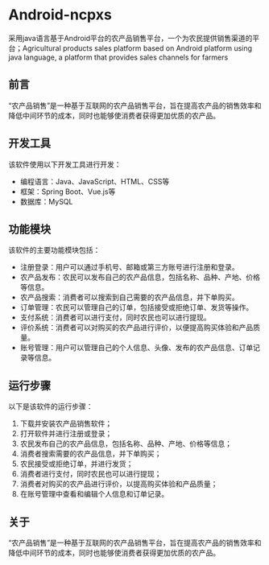 # Android-ncpxs
采用java语言基于Android平台的农产品销售平台，一个为农民提供销售渠道的平台；Agricultural products sales platform based on Android platform using java language, a platform that provides sales channels for farmers

## 前言

“农产品销售”是一种基于互联网的农产品销售平台，旨在提高农产品的销售效率和降低中间环节的成本，同时也能够使消费者获得更加优质的农产品。

## 开发工具

该软件使用以下开发工具进行开发：

- 编程语言：Java、JavaScript、HTML、CSS等
- 框架：Spring Boot、Vue.js等
- 数据库：MySQL

## 功能模块

该软件的主要功能模块包括：

- 注册登录：用户可以通过手机号、邮箱或第三方账号进行注册和登录。
- 农产品发布：农民可以发布自己的农产品信息，包括名称、品种、产地、价格等信息。
- 农产品搜索：消费者可以搜索到自己需要的农产品信息，并下单购买。
- 订单管理：农民可以管理自己的订单，包括接受或拒绝订单、发货等操作。
- 支付系统：消费者可以进行支付，同时农民也可以进行提现。
- 评价系统：消费者可以对购买的农产品进行评价，以便提高购买体验和产品质量。
- 账号管理：用户可以管理自己的个人信息、头像、发布的农产品信息、订单记录等信息。

## 运行步骤

以下是该软件的运行步骤：

1. 下载并安装农产品销售软件；
2. 打开软件并进行注册或登录；
3. 农民发布自己的农产品信息，包括名称、品种、产地、价格等信息；
4. 消费者搜索需要的农产品信息，并下单购买；
5. 农民接受或拒绝订单，并进行发货；
6. 消费者进行支付，同时农民也可以进行提现；
7. 消费者对购买的农产品进行评价，以提高购买体验和产品质量；
8. 在账号管理中查看和编辑个人信息和订单记录。

## 关于

“农产品销售”是一种基于互联网的农产品销售平台，旨在提高农产品的销售效率和降低中间环节的成本，同时也能够使消费者获得更加优质的农产品。

